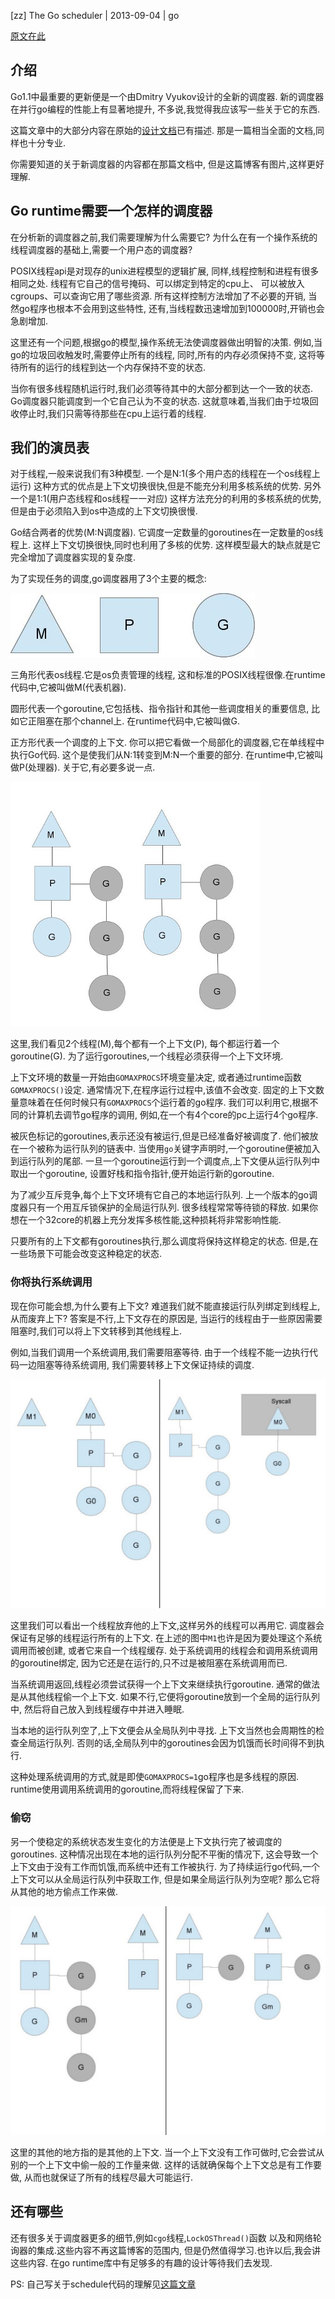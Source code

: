 [zz] The Go scheduler | 2013-09-04 | go

[原文在此](http://morsmachine.dk/go-scheduler)

## 介绍



Go1.1中最重要的更新便是一个由Dmitry Vyukov设计的全新的调度器.
新的调度器在并行go编程的性能上有显著地提升,
不多说,我觉得我应该写一些关于它的东西.

这篇文章中的大部分内容在原始的[设计文档][design_doc]已有描述.
那是一篇相当全面的文档,同样也十分专业.

你需要知道的关于新调度器的内容都在那篇文档中,
但是这篇博客有图片,这样更好理解.

## Go runtime需要一个怎样的调度器



在分析新的调度器之前,我们需要理解为什么需要它?
为什么在有一个操作系统的线程调度器的基础上,需要一个用户态的调度器?

POSIX线程api是对现存的unix进程模型的逻辑扩展,
同样,线程控制和进程有很多相同之处.
线程有它自己的信号掩码、可以绑定到特定的cpu上、
可以被放入cgroups、可以查询它用了哪些资源.
所有这样控制方法增加了不必要的开销,
当然go程序也根本不会用到这些特性,
还有,当线程数迅速增加到100000时,开销也会急剧增加.

这里还有一个问题,根据go的模型,操作系统无法使调度器做出明智的决策.
例如,当go的垃圾回收触发时,需要停止所有的线程,
同时,所有的内存必须保持不变,
这将等待所有的运行的线程到达一个内存保持不变的状态.

当你有很多线程随机运行时,我们必须等待其中的大部分都到达一个一致的状态.
Go调度器只能调度到一个它自己认为不变的状态.
这就意味着,当我们由于垃圾回收停止时,我们只需等待那些在cpu上运行着的线程.

## 我们的演员表



对于线程,一般来说我们有3种模型.
一个是N:1(多个用户态的线程在一个os线程上运行)
这种方式的优点是上下文切换很快,但是不能充分利用多核系统的优势.
另外一个是1:1(用户态线程和os线程一一对应)
这样方法充分的利用的多核系统的优势,但是由于必须陷入到os中造成的上下文切换很慢.

Go结合两者的优势(M:N调度器).
它调度一定数量的goroutines在一定数量的os线程上.
这样上下文切换很快,同时也利用了多核的优势.
这样模型最大的缺点就是它完全增加了调度器实现的复杂度.

为了实现任务的调度,go调度器用了3个主要的概念:

![our-cast](our-cast.jpg)

三角形代表os线程.它是os负责管理的线程,
这和标准的POSIX线程很像.在runtime代码中,它被叫做M(代表机器).

圆形代表一个goroutine,它包括栈、指令指针和其他一些调度相关的重要信息,
比如它正阻塞在那个channel上.
在runtime代码中,它被叫做G.

正方形代表一个调度的上下文.
你可以把它看做一个局部化的调度器,它在单线程中执行Go代码.
这个是使我们从N:1转变到M:N一个重要的部分.
在runtime中,它被叫做P(处理器).
关于它,有必要多说一点.

![in-motion](in-motion.jpg)

这里,我们看见2个线程(M),每个都有一个上下文(P),
每个都运行着一个goroutine(G).
为了运行goroutines,一个线程必须获得一个上下文环境.

上下文环境的数量一开始由`GOMAXPROCS`环境变量决定,
或者通过runtime函数`GOMAXPROCS()`设定.
通常情况下,在程序运行过程中,该值不会改变.
固定的上下文数量意味着在任何时候只有`GOMAXPROCS`个运行着的go程序.
我们可以利用它,根据不同的计算机去调节go程序的调用,
例如,在一个有4个core的pc上运行4个go程序.

被灰色标记的goroutines,表示还没有被运行,但是已经准备好被调度了.
他们被放在一个被称为运行队列的链表中.
当使用`go`关键字声明时,一个goroutine便被加入到运行队列的尾部.
一旦一个goroutine运行到一个调度点,上下文便从运行队列中取出一个goroutine,
设置好栈和指令指针,便开始运行新的goroutine.

为了减少互斥竞争,每个上下文环境有它自己的本地运行队列.
上一个版本的go调度器只有一个用互斥锁保护的全局运行队列.
很多线程常常等待锁的释放.
如果你想在一个32core的机器上充分发挥多核性能,这种损耗将非常影响性能.

只要所有的上下文都有goroutines执行,那么调度将保持这样稳定的状态.
但是,在一些场景下可能会改变这种稳定的状态.

### 你将执行系统调用



现在你可能会想,为什么要有上下文?
难道我们就不能直接运行队列绑定到线程上,从而废弃上下?
答案是不行,上下文存在的原因是,
当运行的线程由于一些原因需要阻塞时,我们可以将上下文转移到其他线程上.

例如,当我们调用一个系统调用,我们需要阻塞等待.
由于一个线程不能一边执行代码一边阻塞等待系统调用,
我们需要转移上下文保证持续的调度.

![syscall](syscall.jpg)

这里我们可以看出一个线程放弃他的上下文,这样另外的线程可以再用它.
调度器会保证有足够的线程运行所有的上下文.
在上述的图中`M1`也许是因为要处理这个系统调用而被创建,
或者它来自一个线程缓存.
处于系统调用的线程会和调用系统调用的goroutine绑定,
因为它还是在运行的,只不过是被阻塞在系统调用而已.

当系统调用返回,线程必须尝试获得一个上下文来继续执行goroutine.
通常的做法是从其他线程偷一个上下文.
如果不行,它便将goroutine放到一个全局的运行队列中,
然后将自己放入到线程缓存中并进入睡眠.

当本地的运行队列空了,上下文便会从全局队列中寻找.
上下文当然也会周期性的检查全局运行队列.
否则的话,全局队列中的goroutines会因为饥饿而长时间得不到执行.

这种处理系统调用的方式,就是即使`GOMAXPROCS=1`go程序也是多线程的原因.
runtime使用调用系统调用的goroutine,而将线程保留了下来.

### 偷窃



另一个使稳定的系统状态发生变化的方法便是上下文执行完了被调度的goroutines.
这种情况出现在本地的运行队列分配不平衡的情况下,
这会导致一个上下文由于没有工作而饥饿,而系统中还有工作被执行.
为了持续运行go代码,一个上下文可以从全局运行队列中获取工作,
但是如果全局运行队列为空呢?
那么它将从其他的地方偷点工作来做.

![steal](steal.jpg)

这里的其他的地方指的是其他的上下文.
当一个上下文没有工作可做时,它会尝试从别的一个上下文中偷一般的工作量来做.
这样的话就确保每个上下文总是有工作要做,
从而也就保证了所有的线程尽最大可能运行.

## 还有哪些



还有很多关于调度器更多的细节,例如`cgo`线程,`LockOSThread()`函数
以及和网络轮询器的集成.这些内容不再这篇博客的范围内,
但是仍然值得学习.也许以后,我会讲这些内容.
在go runtime库中有足够多的有趣的设计等待我们去发现.

PS:
自己写关于schedule代码的理解见[这篇文章](/post?q=Read_Go_-_Schedule)

[design_doc]: https://docs.google.com/document/d/1TTj4T2JO42uD5ID9e89oa0sLKhJYD0Y_kqxDv3I3XMw
